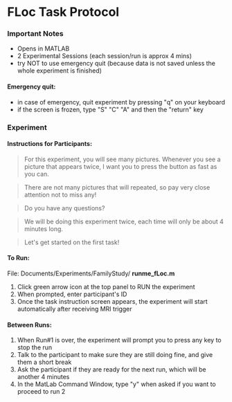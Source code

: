 
# FLoc Task Protocol

### Important Notes

- Opens in MATLAB
- 2 Experimental Sessions (each session/run is approx 4 mins)
- try NOT to use emergency quit (because data is not saved unless the whole experiment is finished)

#### Emergency quit:

- in case of emergency, quit experiment by pressing "q" on your keyboard
- if the screen is frozen, type "S" "C" "A" and then the "return" key 

### Experiment

#### Instructions for Participants:

> For this experiment, you will see many pictures. Whenever you see a picture that appears twice, I want you to press the button as fast as you can. 

> There are not many pictures that will repeated, so pay very close attention not to miss any!

> Do you have any questions? 

> We will be doing this experiment twice, each time will only be about 4 minutes long.

> Let's get started on the first task!

#### To Run:

File: Documents/Experiments/FamilyStudy/ __runme_fLoc.m__

1. Click green arrow icon at the top panel to RUN the experiment
2. When prompted, enter participant's ID
3. Once the task instruction screen appears, the experiment will start automatically after receiving MRI trigger

#### Between Runs:

1. When Run#1 is over, the experiment will prompt you to press any key to stop the run
2. Talk to the participant to make sure they are still doing fine, and give them a short break
3. Ask the participant if they are ready for the next run, which will be another 4 minutes
4. In the MatLab Command Window, type "y" when asked if you want to proceed to run 2
